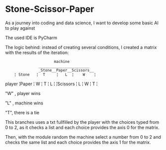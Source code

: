 # Stone-Scissor-Paper
As a journey into coding and data science, I want to develop some basic AI to play against

The used IDE is PyCharm

The logic behind: instead of creating several conditions, I created a matrix with the results of the iteration:

                          machine
                   _______________________
                   _Stone__Paper__Scissors__
        ¦ Stone   ¦  T     ¦   L  ¦    W    ¦
player  ¦Paper    ¦  W     ¦   T  ¦    L    ¦
        ¦Scissors ¦  L     ¦   W  ¦    T    ¦




"W" , player wins

"L" , machine wins

"T", there is a tie

This branches uses a txt fullfilled by the player with the choices typed from 0 to 2, as it checks a list and each choice provides the axis 0 for the matrix.

Then, with the module random the machine select a number from 0 to 2 and checks the same list and each choice provides the axis 1 for the matrix.
